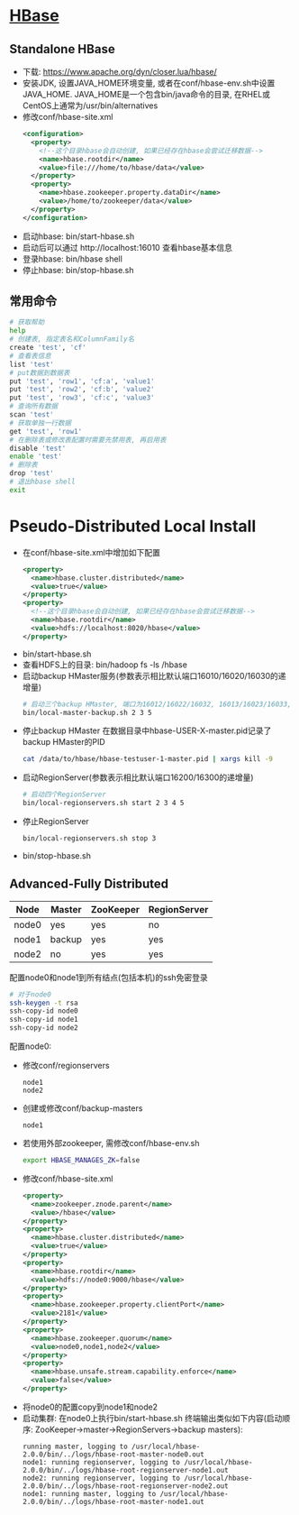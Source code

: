 # [HBase](http://hbase.apache.org/2.0/book.html "Apache HBase ™ Reference Guide")

## Standalone HBase

* 下载: https://www.apache.org/dyn/closer.lua/hbase/
* 安装JDK, 设置JAVA_HOME环境变量, 或者在conf/hbase-env.sh中设置JAVA_HOME. JAVA_HOME是一个包含bin/java命令的目录, 在RHEL或CentOS上通常为/usr/bin/alternatives
* 修改conf/hbase-site.xml
  ```xml
  <configuration>
    <property>
      <!--这个目录hbase会自动创建, 如果已经存在hbase会尝试迁移数据-->
      <name>hbase.rootdir</name>
      <value>file:///home/to/hbase/data</value>
    </property>
    <property>
      <name>hbase.zookeeper.property.dataDir</name>
      <value>/home/to/zookeeper/data</value>
    </property>
  </configuration>
  ```
* 启动hbase: bin/start-hbase.sh
* 启动后可以通过 http://localhost:16010 查看hbase基本信息
* 登录hbase: bin/hbase shell
* 停止hbase: bin/stop-hbase.sh

## 常用命令

```sh
# 获取帮助
help
# 创建表, 指定表名和ColumnFamily名
create 'test', 'cf'
# 查看表信息
list 'test'
# put数据到数据表
put 'test', 'row1', 'cf:a', 'value1'
put 'test', 'row2', 'cf:b', 'value2'
put 'test', 'row3', 'cf:c', 'value3'
# 查询所有数据
scan 'test'
# 获取单独一行数据
get 'test', 'row1'
# 在删除表或修改表配置时需要先禁用表, 再启用表
disable 'test'
enable 'test'
# 删除表
drop 'test'
# 退出hbase shell
exit
```

# Pseudo-Distributed Local Install

* 在conf/hbase-site.xml中增加如下配置
  ```xml
  <property>
    <name>hbase.cluster.distributed</name>
    <value>true</value>
  </property>
  <property>
    <!--这个目录hbase会自动创建, 如果已经存在hbase会尝试迁移数据-->
    <name>hbase.rootdir</name>
    <value>hdfs://localhost:8020/hbase</value>
  </property>
  ```
* bin/start-hbase.sh
* 查看HDFS上的目录: bin/hadoop fs -ls /hbase
* 启动backup HMaster服务(参数表示相比默认端口16010/16020/16030的递增量)
  ```sh
  # 启动三个backup HMaster, 端口为16012/16022/16032, 16013/16023/16033, and 16015/16025/16035
  bin/local-master-backup.sh 2 3 5
  ```
* 停止backup HMaster
  在数据目录中hbase-USER-X-master.pid记录了backup HMaster的PID
  ```sh
  cat /data/to/hbase/hbase-testuser-1-master.pid | xargs kill -9
  ```
* 启动RegionServer(参数表示相比默认端口16200/16300的递增量)
  ```sh
  # 启动四个RegionServer
  bin/local-regionservers.sh start 2 3 4 5
  ```
* 停止RegionServer
  ```sh
  bin/local-regionservers.sh stop 3
  ```
* bin/stop-hbase.sh

## Advanced-Fully Distributed

|Node|Master|ZooKeeper|RegionServer|
|----|------|---------|------------|
|node0|yes|yes|no|
|node1|backup|yes|yes|
|node2|no|yes|yes|

配置node0和node1到所有结点(包括本机)的ssh免密登录
```sh
# 对于node0
ssh-keygen -t rsa
ssh-copy-id node0
ssh-copy-id node1
ssh-copy-id node2
```

配置node0:
* 修改conf/regionservers
  ```
  node1
  node2
  ```
* 创建或修改conf/backup-masters
  ```
  node1
  ```
* 若使用外部zookeeper, 需修改conf/hbase-env.sh
  ```sh
  export HBASE_MANAGES_ZK=false
  ```
* 修改conf/hbase-site.xml
  ```xml
  <property>
    <name>zookeeper.znode.parent</name>
    <value>/hbase</value>
  </property>
  <property>
    <name>hbase.cluster.distributed</name>
    <value>true</value>
  </property>
  <property>
    <name>hbase.rootdir</name>
    <value>hdfs://node0:9000/hbase</value>
  </property>
  <property>
    <name>hbase.zookeeper.property.clientPort</name>
    <value>2181</value>
  </property>
  <property>
    <name>hbase.zookeeper.quorum</name>
    <value>node0,node1,node2</value>
  </property>
  <property>
    <name>hbase.unsafe.stream.capability.enforce</name>
    <value>false</value>
  </property>
  ```
* 将node0的配置copy到node1和node2
* 启动集群: 在node0上执行bin/start-hbase.sh
  终端输出类似如下内容(启动顺序: ZooKeeper->master->RegionServers->backup masters):
  ```
  running master, logging to /usr/local/hbase-2.0.0/bin/../logs/hbase-root-master-node0.out
  node1: running regionserver, logging to /usr/local/hbase-2.0.0/bin/../logs/hbase-root-regionserver-node1.out
  node2: running regionserver, logging to /usr/local/hbase-2.0.0/bin/../logs/hbase-root-regionserver-node2.out
  node1: running master, logging to /usr/local/hbase-2.0.0/bin/../logs/hbase-root-master-node1.out
  ```

